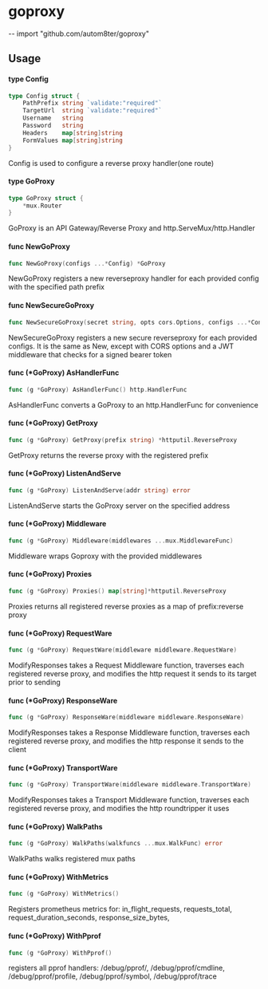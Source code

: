 # goproxy
--
    import "github.com/autom8ter/goproxy"


## Usage

#### type Config

```go
type Config struct {
	PathPrefix string `validate:"required"`
	TargetUrl  string `validate:"required"`
	Username   string
	Password   string
	Headers    map[string]string
	FormValues map[string]string
}
```

Config is used to configure a reverse proxy handler(one route)

#### type GoProxy

```go
type GoProxy struct {
	*mux.Router
}
```

GoProxy is an API Gateway/Reverse Proxy and http.ServeMux/http.Handler

#### func  NewGoProxy

```go
func NewGoProxy(configs ...*Config) *GoProxy
```
NewGoProxy registers a new reverseproxy handler for each provided config with
the specified path prefix

#### func  NewSecureGoProxy

```go
func NewSecureGoProxy(secret string, opts cors.Options, configs ...*Config) *GoProxy
```
NewSecureGoProxy registers a new secure reverseproxy for each provided configs.
It is the same as New, except with CORS options and a JWT middleware that checks
for a signed bearer token

#### func (*GoProxy) AsHandlerFunc

```go
func (g *GoProxy) AsHandlerFunc() http.HandlerFunc
```
AsHandlerFunc converts a GoProxy to an http.HandlerFunc for convenience

#### func (*GoProxy) GetProxy

```go
func (g *GoProxy) GetProxy(prefix string) *httputil.ReverseProxy
```
GetProxy returns the reverse proxy with the registered prefix

#### func (*GoProxy) ListenAndServe

```go
func (g *GoProxy) ListenAndServe(addr string) error
```
ListenAndServe starts the GoProxy server on the specified address

#### func (*GoProxy) Middleware

```go
func (g *GoProxy) Middleware(middlewares ...mux.MiddlewareFunc)
```
Middleware wraps Goproxy with the provided middlewares

#### func (*GoProxy) Proxies

```go
func (g *GoProxy) Proxies() map[string]*httputil.ReverseProxy
```
Proxies returns all registered reverse proxies as a map of prefix:reverse proxy

#### func (*GoProxy) RequestWare

```go
func (g *GoProxy) RequestWare(middleware middleware.RequestWare)
```
ModifyResponses takes a Request Middleware function, traverses each registered
reverse proxy, and modifies the http request it sends to its target prior to
sending

#### func (*GoProxy) ResponseWare

```go
func (g *GoProxy) ResponseWare(middleware middleware.ResponseWare)
```
ModifyResponses takes a Response Middleware function, traverses each registered
reverse proxy, and modifies the http response it sends to the client

#### func (*GoProxy) TransportWare

```go
func (g *GoProxy) TransportWare(middleware middleware.TransportWare)
```
ModifyResponses takes a Transport Middleware function, traverses each registered
reverse proxy, and modifies the http roundtripper it uses

#### func (*GoProxy) WalkPaths

```go
func (g *GoProxy) WalkPaths(walkfuncs ...mux.WalkFunc) error
```
WalkPaths walks registered mux paths

#### func (*GoProxy) WithMetrics

```go
func (g *GoProxy) WithMetrics()
```
Registers prometheus metrics for: in_flight_requests, requests_total,
request_duration_seconds, response_size_bytes,

#### func (*GoProxy) WithPprof

```go
func (g *GoProxy) WithPprof()
```
registers all pprof handlers: /debug/pprof/, /debug/pprof/cmdline,
/debug/pprof/profile, /debug/pprof/symbol, /debug/pprof/trace
